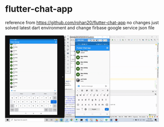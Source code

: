 # flutter-chat-app
reference from https://github.com/rohan20/flutter-chat-app
no changes just solved latest dart environment and change firbase google service json file <br><br>
           ![alt text](https://github.com/lavahasif/flutter-chat-app/blob/master/screenshots/flutter-chat.gif)
